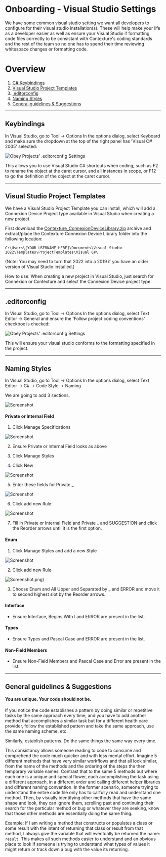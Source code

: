 # Onboarding - Visual Studio Settings
We have some common visual studio setting we want all developers to configure for their visual studio installation(s). 
These will help make your life as a developer easier as well as ensure your Visual Studio if formatting code files correctly to be consistant with Contexture's coding standards and the rest of the team so no one has to spend their time reviewing whitespace changes or formatting code.






# Overview
1. [C# Keybindings](https://github.com/AdamAtCorhio/Documentation/new/main#keybindings)
2. [Visual Studio Project Templates](https://github.com/AdamAtCorhio/Documentation/new/main#visual-studio-project-templates)
3. [.editorconfig](https://github.com/AdamAtCorhio/Documentation/new/main#editorconfig)
4. [Naming Styles](https://github.com/AdamAtCorhio/Documentation/new/main#naming-styles)
5. [General guidelines & Suggestions](https://github.com/AdamAtCorhio/Documentation/new/main#general-guidelines--suggestions)




---






## Keybindings

In Visual Studio, go to Tool -> Options
In the options dialog, select Keyboard and make sure the dropdown at the top of the right panel has 'Visual C# 2005' selected:


![Obey Projects' .editorconfig Settings](https://github.com/AdamAtCorhio/Documentation/blob/main/images/csharp-keybindings.png)

This allows you to use Visual Studio C# shortcuts when coding, such as F2 to rename the object at the caret cursor, and all instances in scope, or F12 to go the definition of the object at the caret cursor.





---







## Visual Studio Project Templates

We have a Visual Studio Project Template you can install, which will add a Connexion Device Project type available in Visual Studio when creating a new project.

First download the [Contexture_ConnexionDeviceLibrary.zip]([https://github.com/AdamAtCorhio/ConnexionDeviceProjectTemplate/raw/main/CORHIO_ConnexionDeviceLibrary.zip](https://github.com/AdamAtCorhio/ConnexionDeviceProjectTemplate/raw/main/Contexture_ConnexionDeviceLibrary.zip)) archive and
 extract/place the Contexture Connexion Device Library folder into the following location:
 
 
`C:\Users\[YOUR_USERNAME_HERE]\Documents\Visual Studio 2022\Templates\ProjectTemplates\Visual C#\`

(Note: You may need to turn that 2022 into a 2019 if you have an older version of Visual Studio installed.)

How to use: When creating a new project in Visual Studio, just search for Connexion or Contexture and select the Connexion Device project type.





---







## .editorconfig

In Visual Studio, go to Tool -> Options
In the options dialog, select Text Editor -> General and ensure the 'Follow project coding conventions' checkbox is checked:


![Obey Projects' .editorconfig Settings](https://github.com/AdamAtCorhio/Documentation/blob/main/images/obey-project-editorconfig.png)

This will ensure your visual studio conforms to the formatting specified in the project.






---






## Naming Styles

In Visual Studio, go to Tool -> Options
In the options dialog, select Text Editor -> C# -> Code Style -> Naming

We are going to add 3 sections.
 
![Screenshot](https://github.com/AdamAtCorhio/Documentation/blob/main/images/Picture1.png)

#### Private or Internal Field 

1. Click Manage Specifications 

![Screenshot](https://github.com/AdamAtCorhio/Documentation/blob/main/images/Picture2.png)

2. Ensure Private or Internal Field looks as above 

3. Click Manage Styles 

4. Click New 

![Screenshot](https://github.com/AdamAtCorhio/Documentation/blob/main/images/Picture3.png)

5. Enter these fields for Private _ 

![Screenshot](https://github.com/AdamAtCorhio/Documentation/blob/main/images/Picture4.png)

6. Click add new Rule 

![Screenshot](https://github.com/AdamAtCorhio/Documentation/blob/main/images/Picture5and7.png)

7. Fill in Private or Internal Field and Private _ and SUGGESTION and click the Reorder arrows until it is the first option. 







#### Enum

1. Click Manage Styles and add a new Style 

![Screenshot](https://github.com/AdamAtCorhio/Documentation/blob/main/images/Picture6.png)

2. Click add new Rule 

![Screenshot](https://github.com/AdamAtCorhio/Documentation/blob/main/images/Picture5and7.png).png)

3. Choose Enum and All Upper and Separated by _ and ERROR and move it to second highest slot by the Reorder arrows. 





#### Interface
 * Ensure Interface, Begins With I and ERROR are present in the list. 


#### Types
 * Ensure Types and Pascal Case and ERROR are present in the list. 


#### Non-Field Members
 * Ensure Non-Field Members and Pascal Case and Error are present in the list.  




---





## General guidelines & Suggestions

#### You are unique. Your code should not be.

If you notice the code establishes a pattern by doing similar or repetitive tasks by the same approach every time, and you have to add another method that accomplishes a similar task but for a different health care provider, follow the established pattern and take the same approach, use the same naming scheme, etc. 

Similarly, establish patterns. Do the same things the same way every time.

This consistancy allows someone reading to code to consume and comprehend the code much quicker and with less mental effort. 
Imagine 5 different methods that have very similar workflows and that all look similar, from the name of the methods and the ordering of the steps the then temporary variable names. 
Contrast that to the same 5 methods but where each one is a unique and special flower, each accomplishing the task using a different approach, in a different order and calling different helper libraries and different naming convention.
In the former scenario, someone trying to understand the entire code file only has to carfully read and understand one method. Then, by visually identifying other methods that have the same shape and look, they can ignore them, scrolling past and continuing their search for the particular method or bug or whatever they are seeking, know that those other methods are essentially doing the same thing.

Example:
If I am writing a method that constructs or populates a class or some result with the intent of returning that class or result from that method, I always give the variable that will eventually be returned the name: `result`. This makes all such methods easier to understand and an obvious place to look if someone is trying to understand what types of values it might return or track down a bug with the value its returning.






